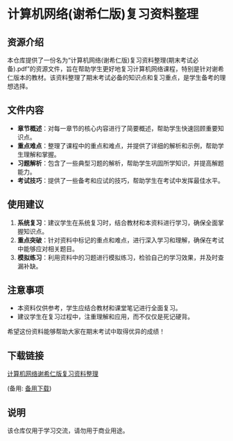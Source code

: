 # 计算机网络(谢希仁版)复习资料整理

## 资源介绍

本仓库提供了一份名为“计算机网络(谢希仁版)复习资料整理(期末考试必备).pdf”的资源文件，旨在帮助学生更好地复习计算机网络课程，特别是针对谢希仁版本的教材。该资料整理了期末考试必备的知识点和复习重点，是学生备考的理想选择。

## 文件内容

- **章节概述**：对每一章节的核心内容进行了简要概述，帮助学生快速回顾重要知识点。
- **重点难点**：整理了课程中的重点和难点，并提供了详细的解析和示例，帮助学生理解和掌握。
- **习题解析**：包含了一些典型习题的解析，帮助学生巩固所学知识，并提高解题能力。
- **考试技巧**：提供了一些备考和应试的技巧，帮助学生在考试中发挥最佳水平。

## 使用建议

1. **系统复习**：建议学生在系统复习时，结合教材和本资料进行学习，确保全面掌握知识点。
2. **重点突破**：针对资料中标记的重点和难点，进行深入学习和理解，确保在考试中能够应对相关题目。
3. **模拟练习**：利用资料中的习题进行模拟练习，检验自己的学习效果，并及时查漏补缺。

## 注意事项

- 本资料仅供参考，学生应结合教材和课堂笔记进行全面复习。
- 建议学生在复习过程中，注重理解和应用，而不仅仅是死记硬背。

希望这份资料能够帮助大家在期末考试中取得优异的成绩！

## 下载链接
[计算机网络谢希仁版复习资料整理](https://pan.quark.cn/s/e2c5808674ee) 

(备用: [备用下载](https://pan.baidu.com/s/1ZDwRKp0j8o-GqyTcKbYUIQ?pwd=1234))

## 说明

该仓库仅用于学习交流，请勿用于商业用途。
